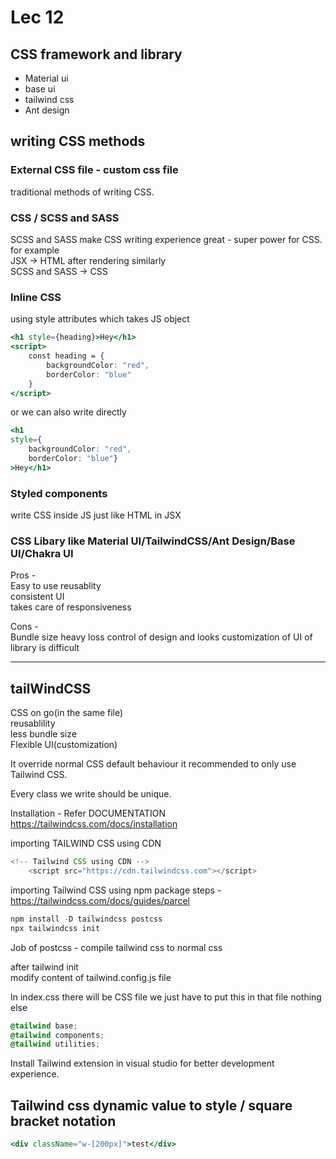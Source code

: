 # Lec 12

## CSS framework and library

- Material ui
- base ui
- tailwind css
- Ant design

## writing CSS methods

### External CSS file - custom css file

traditional methods of writing CSS.  

### CSS / SCSS and SASS  

SCSS and SASS make CSS writing experience great - super power for CSS.
for example  
JSX -> HTML after rendering similarly  
SCSS and SASS -> CSS  

### Inline CSS  

using style attributes which takes JS object  

```jsx
<h1 style={heading}>Hey</h1>
<script>  
    const heading = {
        backgroundColor: "red",
        borderColor: "blue"
    }
</script>
```

or we can also write directly

```jsx
<h1 
style={
    backgroundColor: "red",
    borderColor: "blue"}
>Hey</h1>
```

### Styled components  

write CSS inside JS just like HTML in JSX

### CSS Libary like Material UI/TailwindCSS/Ant Design/Base UI/Chakra UI

Pros -  
Easy to use
reusablity  
consistent UI  
takes care of responsiveness

Cons -  
Bundle size heavy
loss control of design and looks
customization of UI of library is difficult  

---

## tailWindCSS

CSS on go(in the same file)  
reusablility  
less bundle size  
Flexible UI(customization)  

It override normal CSS default behaviour it recommended
to only use Tailwind CSS.  

Every class we write should be unique.

Installation - Refer DOCUMENTATION  <https://tailwindcss.com/docs/installation>  

importing TAILWIND CSS using CDN

```javascript
<!-- Tailwind CSS using CDN -->
    <script src="https://cdn.tailwindcss.com"></script>
```

importing Tailwind CSS using npm package
steps - <https://tailwindcss.com/docs/guides/parcel>

```javascript
npm install -D tailwindcss postcss
npx tailwindcss init
```

Job of postcss - compile tailwind css to normal css

after tailwind init  
modify content of tailwind.config.js file

In index.css there will be CSS file we just have to put this in that file nothing else

```CSS
@tailwind base;
@tailwind components;
@tailwind utilities;
```

Install Tailwind extension in visual studio for better development experience.

## Tailwind css dynamic value to style / square bracket notation

```jsx
<div className="w-[200px]">test</div>
```
